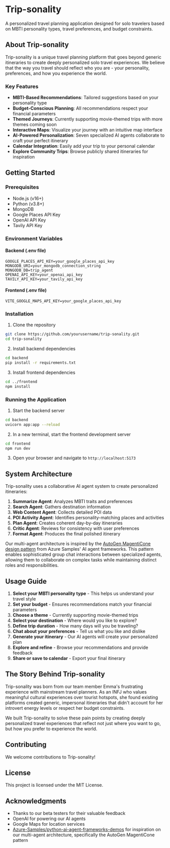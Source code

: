 # Trip-sonality

A personalized travel planning application designed for solo travelers based on MBTI personality types, travel preferences, and budget constraints.

## About Trip-sonality

Trip-sonality is a unique travel planning platform that goes beyond generic itineraries to create deeply personalized solo travel experiences. We believe that the way you travel should reflect who you are - your personality, preferences, and how you experience the world.

### Key Features

- **MBTI-Based Recommendations**: Tailored suggestions based on your personality type
- **Budget-Conscious Planning**: All recommendations respect your financial parameters
- **Themed Journeys**: Currently supporting movie-themed trips with more themes coming soon
- **Interactive Maps**: Visualize your journey with an intuitive map interface
- **AI-Powered Personalization**: Seven specialized AI agents collaborate to craft your perfect itinerary
- **Calendar Integration**: Easily add your trip to your personal calendar
- **Explore Community Trips**: Browse publicly shared itineraries for inspiration

## Getting Started

### Prerequisites

- Node.js (v16+)
- Python (v3.8+)
- MongoDB
- Google Places API Key
- OpenAI API Key
- Tavily API Key

### Environment Variables

#### Backend (.env file)

```
GOOGLE_PLACES_API_KEY=your_google_places_api_key
MONGODB_URI=your_mongodb_connection_string
MONGODB_DB=trip_agent
OPENAI_API_KEY=your_openai_api_key
TAVILY_API_KEY=your_tavily_api_key
```

#### Frontend (.env file)

```
VITE_GOOGLE_MAPS_API_KEY=your_google_places_api_key
```

### Installation

1. Clone the repository

```bash
git clone https://github.com/yourusername/trip-sonality.git
cd trip-sonality
```

2. Install backend dependencies

```bash
cd backend
pip install -r requirements.txt
```

3. Install frontend dependencies

```bash
cd ../frontend
npm install
```

### Running the Application

1. Start the backend server

```bash
cd backend
uvicorn app:app --reload
```

2. In a new terminal, start the frontend development server

```bash
cd frontend
npm run dev
```

3. Open your browser and navigate to `http://localhost:5173`

## System Architecture

Trip-sonality uses a collaborative AI agent system to create personalized itineraries:

1. **Summarize Agent**: Analyzes MBTI traits and preferences
2. **Search Agent**: Gathers destination information
3. **Web Content Agent**: Collects detailed POI data
4. **POI Activity Agent**: Identifies personality-matching places and activities
5. **Plan Agent**: Creates coherent day-by-day itineraries
6. **Critic Agent**: Reviews for consistency with user preferences
7. **Format Agent**: Produces the final polished itinerary

Our multi-agent architecture is inspired by the [AutoGen MagentiCone design pattern](https://github.com/Azure-Samples/python-ai-agent-frameworks-demos/blob/main/autogen_magenticone.py) from Azure Samples' AI agent frameworks. This pattern enables sophisticated group chat interactions between specialized agents, allowing them to collaborate on complex tasks while maintaining distinct roles and responsibilities.

## Usage Guide

1. **Select your MBTI personality type** - This helps us understand your travel style
2. **Set your budget** - Ensures recommendations match your financial parameters
3. **Choose a theme** - Currently supporting movie-themed trips
4. **Select your destination** - Where would you like to explore?
5. **Define trip duration** - How many days will you be traveling?
6. **Chat about your preferences** - Tell us what you like and dislike
7. **Generate your itinerary** - Our AI agents will create your personalized plan
8. **Explore and refine** - Browse your recommendations and provide feedback
9. **Share or save to calendar** - Export your final itinerary

## The Story Behind Trip-sonality

Trip-sonality was born from our team member Emma's frustrating experience with mainstream travel planners. As an INFJ who values meaningful cultural experiences over tourist hotspots, she found existing platforms created generic, impersonal itineraries that didn't account for her introvert energy levels or respect her budget constraints.

We built Trip-sonality to solve these pain points by creating deeply personalized travel experiences that reflect not just where you want to go, but how you prefer to experience the world.

## Contributing

We welcome contributions to Trip-sonality!

## License

This project is licensed under the MIT License.

## Acknowledgments

- Thanks to our beta testers for their valuable feedback
- OpenAI for powering our AI agents
- Google Maps for location services
- [Azure-Samples/python-ai-agent-frameworks-demos](https://github.com/Azure-Samples/python-ai-agent-frameworks-demos) for inspiration on our multi-agent architecture, specifically the AutoGen MagentiCone pattern
